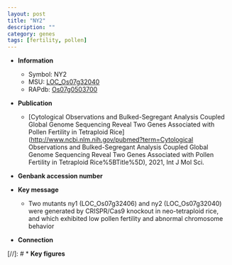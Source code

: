 ```yaml
---
layout: post
title: "NY2"
description: ""
category: genes
tags: [fertility, pollen]
---
```


* **Information**  
    + Symbol: NY2  
    + MSU: [LOC_Os07g32040](http://rice.uga.edu/cgi-bin/ORF_infopage.cgi?orf=LOC_Os07g32040)  
    + RAPdb: [Os07g0503700](http://rapdb.dna.affrc.go.jp/viewer/gbrowse_details/irgsp1?name=Os07g0503700)  

* **Publication**  
    + [Cytological Observations and Bulked-Segregant Analysis Coupled Global Genome Sequencing Reveal Two Genes Associated with Pollen Fertility in Tetraploid Rice](http://www.ncbi.nlm.nih.gov/pubmed?term=Cytological Observations and Bulked-Segregant Analysis Coupled Global Genome Sequencing Reveal Two Genes Associated with Pollen Fertility in Tetraploid Rice%5BTitle%5D), 2021, Int J Mol Sci.

* **Genbank accession number**  

* **Key message**  
    + Two mutants ny1 (LOC_Os07g32406) and ny2 (LOC_Os07g32040) were generated by CRISPR/Cas9 knockout in neo-tetraploid rice, and which exhibited low pollen fertility and abnormal chromosome behavior

* **Connection**  

[//]: # * **Key figures**  


